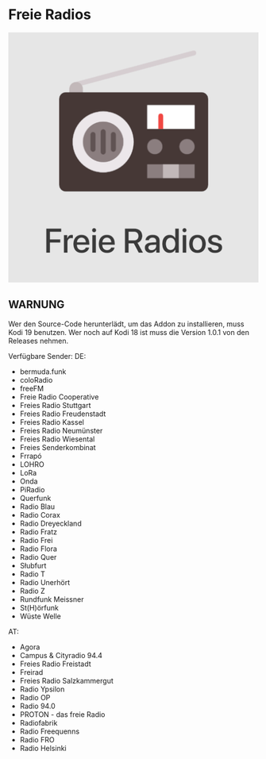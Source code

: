 # Freie Radios

![Bild funktioniert wohl nicht.](https://raw.githubusercontent.com/madsters/plugin.audio.freieradios/master/icon.png)



## WARNUNG
Wer den Source-Code herunterlädt, um das Addon zu installieren, muss Kodi 19 benutzen. Wer noch auf Kodi 18 ist muss die Version 1.0.1 von den Releases nehmen.








Verfügbare Sender:
DE:
- bermuda.funk 
- coloRadio
- freeFM
- Freie Radio Cooperative
- Freies Radio Stuttgart
- Freies Radio Freudenstadt
- Freies Radio Kassel
- Freies Radio Neumünster
- Freies Radio Wiesental
- Freies Senderkombinat
- Frrapó
- LOHRO
- LoRa
- Onda
- PiRadio
- Querfunk
- Radio Blau
- Radio Corax
- Radio Dreyeckland
- Radio Fratz
- Radio Frei
- Radio Flora
- Radio Quer
- Słubfurt
- Radio T
- Radio Unerhört
- Radio Z
- Rundfunk Meissner
- St(H)örfunk
- Wüste Welle

AT:
- Agora
- Campus & Cityradio 94.4
- Freies Radio Freistadt
- Freirad
- Freies Radio Salzkammergut
- Radio Ypsilon
- Radio OP
- Radio 94.0
- PROTON - das freie Radio
- Radiofabrik
- Radio Freequenns
- Radio FRO
- Radio Helsinki
